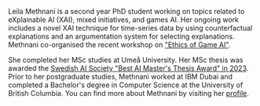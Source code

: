 Leila Methnani is a second year PhD student working on topics related to eXplainable AI (XAI), mixed initiatives, and games AI. Her ongoing work includes a novel XAI technique for time-series data by using counterfactual explanations and an argumentation system for selecting explanations. Methnani co-organised the recent workshop on ["Ethics of Game AI"](https://egai-workshop.github.io). 

She completed her MSc studies at Umeå University. Her MSc thesis was awarded the [Swedish AI Society "Best AI Master's Thesis Award" in 2023](https://www.sais.se/blog/2023/05/winner-of-the-sais-ai-masters-thesis-award-2023/). Prior to her postgraduate studies, Methnani worked at IBM Dubai and completed a Bachelor's degree in Computer Science at the University of British Columbia. You can find more about Methnani by visiting her [profile](https://www.umu.se/en/staff/leila-methnani/).